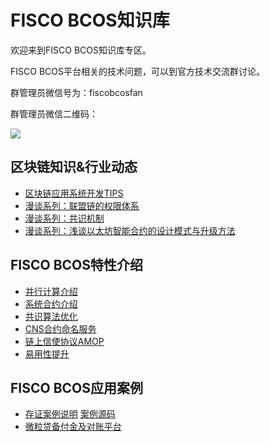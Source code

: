 # FISCO BCOS知识库

欢迎来到FISCO BCOS知识库专区。

FISCO BCOS平台相关的技术问题，可以到官方技术交流群讨论。

群管理员微信号为：fiscobcosfan

群管理员微信二维码：

![](https://github.com/FISCO-BCOS/FISCO-BCOS/blob/master/doc/FISCO-BCOS.jpeg)



区块链知识&行业动态
---------
* [区块链应用系统开发TIPS](https://github.com/FISCO-BCOS/Wiki/tree/master/%E5%8C%BA%E5%9D%97%E9%93%BE%E5%BA%94%E7%94%A8%E7%B3%BB%E7%BB%9F%E5%BC%80%E5%8F%91TIPS)
* [漫谈系列：联盟链的权限体系](https://github.com/FISCO-BCOS/Wiki/tree/master/%E5%8C%BA%E5%9D%97%E9%93%BE%E7%9A%84%E6%9D%83%E9%99%90%E4%BD%93%E7%B3%BB)
* [漫谈系列：共识机制](https://github.com/FISCO-BCOS/Wiki/tree/master/%E6%BC%AB%E8%B0%88%E5%85%B1%E8%AF%86%E6%9C%BA%E5%88%B6)
* [漫谈系列：浅谈以太坊智能合约的设计模式与升级方法](https://github.com/FISCO-BCOS/Wiki/tree/master/%E6%B5%85%E8%B0%88%E4%BB%A5%E5%A4%AA%E5%9D%8A%E6%99%BA%E8%83%BD%E5%90%88%E7%BA%A6%E7%9A%84%E8%AE%BE%E8%AE%A1%E6%A8%A1%E5%BC%8F%E4%B8%8E%E5%8D%87%E7%BA%A7%E6%96%B9%E6%B3%95%EF%BB%BF)

## FISCO BCOS特性介绍

* [并行计算介绍](https://github.com/FISCO-BCOS/Wiki/tree/master/FISCO-BCOS%E5%B9%B6%E8%A1%8C%E8%AE%A1%E7%AE%97%E4%BB%8B%E7%BB%8D)
* [系统合约介绍](https://github.com/FISCO-BCOS/Wiki/tree/master/FISCO-BCOS%E7%B3%BB%E7%BB%9F%E5%90%88%E7%BA%A6%E4%BB%8B%E7%BB%8D)
* [共识算法优化](https://github.com/FISCO-BCOS/Wiki/tree/master/%E5%BA%94%E7%94%A8%E4%BA%8E%E5%8C%BA%E5%9D%97%E9%93%BE%E7%9A%84%E5%A4%9A%E8%8A%82%E7%82%B9%E5%B9%B6%E8%A1%8C%E6%8B%9C%E5%8D%A0%E5%BA%AD%E5%AE%B9%E9%94%99%E5%85%B1%E8%AF%86%E7%AE%97%E6%B3%95)
* [CNS合约命名服务](https://github.com/FISCO-BCOS/Wiki/tree/master/Contract_Name%20Service%E6%9C%8D%E5%8A%A1)
* [链上信使协议AMOP](https://github.com/FISCO-BCOS/Wiki/tree/master/AMOP%E4%BD%BF%E7%94%A8%E6%8C%87%E5%8D%97)
* [易用性提升](https://github.com/FISCO-BCOS/Wiki/tree/master/%E6%B5%85%E8%B0%88FISCO-BCOS%E7%9A%84%E6%98%93%E7%94%A8%E6%80%A7)


## FISCO BCOS应用案例

* [存证案例说明](https://github.com/FISCO-BCOS/Wiki/tree/master/%E5%AD%98%E8%AF%81sample%E8%AF%B4%E6%98%8E) [案例源码](https://github.com/FISCO-BCOS/evidenceSample)
* [微粒贷备付金及对账平台](https://github.com/FISCO-BCOS/Wiki/blob/master/%E3%80%90FISCO%20BCOS%E5%BA%94%E7%94%A8%E6%A1%88%E4%BE%8B%E3%80%91%E5%BE%AE%E7%B2%92%E8%B4%B7%E5%A4%87%E4%BB%98%E9%87%91%E5%8F%8A%E5%AF%B9%E8%B4%A6%E5%B9%B3%E5%8F%B0/%E5%BE%AE%E7%B2%92%E8%B4%B7%E5%A4%87%E4%BB%98%E9%87%91%E5%8F%8A%E5%AF%B9%E8%B4%A6%E5%B9%B3%E5%8F%B0.md) 










